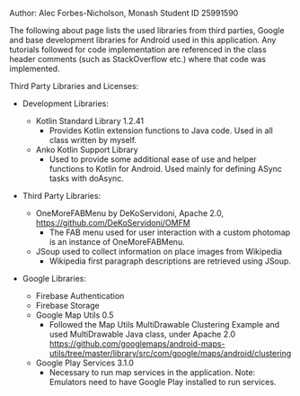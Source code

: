 Author: Alec Forbes-Nicholson, Monash Student ID 25991590

The following about page lists the used libraries from third parties, Google and base development
libraries for Android used in this application. Any tutorials followed
for code implementation are referenced in the class header comments (such as StackOverflow etc.) 
where that code was implemented.

Third Party Libraries and Licenses:

- Development Libraries:
    - Kotlin Standard Library 1.2.41
        - Provides Kotlin extension functions to Java code. Used in all class written by myself.
    - Anko Kotlin Support Library
        - Used to provide some additional ease of use and helper functions to Kotlin for Android.
        Used mainly for defining ASync tasks with doAsync.

- Third Party Libraries:
    - OneMoreFABMenu by DeKoServidoni, Apache 2.0, https://github.com/DeKoServidoni/OMFM
        - The FAB menu used for user interaction with a custom photomap is an instance of OneMoreFABMenu.
    - JSoup used to collect information on place images from Wikipedia
        - Wikipedia first paragraph descriptions are retrieved using JSoup.

- Google Libraries:
    - Firebase Authentication
    - Firebase Storage
    - Google Map Utils 0.5
        - Followed the Map Utils MultiDrawable Clustering Example and used MultiDrawable Java class, under Apache 2.0
        https://github.com/googlemaps/android-maps-utils/tree/master/library/src/com/google/maps/android/clustering
    - Google Play Services 3.1.0
        - Necessary to run map services in the application. Note: Emulators need to have Google Play installed to run services.